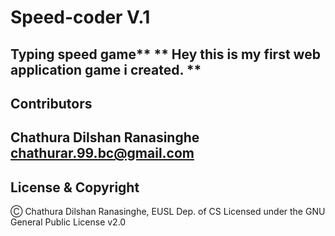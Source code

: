 # Speed-coder V.1

Typing speed game**
** Hey this is my first web application game i created. **
---
## Contributors

Chathura Dilshan Ranasinghe <chathurar.99.bc@gmail.com>
---
## License & Copyright

Ⓒ Chathura Dilshan Ranasinghe, EUSL Dep. of CS
Licensed under the GNU General Public License v2.0 

